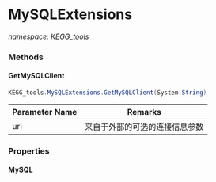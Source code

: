 ﻿# MySQLExtensions
_namespace: [KEGG_tools](./index.md)_





### Methods

#### GetMySQLClient
```csharp
KEGG_tools.MySQLExtensions.GetMySQLClient(System.String)
```


|Parameter Name|Remarks|
|--------------|-------|
|uri|来自于外部的可选的连接信息参数|



### Properties

#### MySQL

